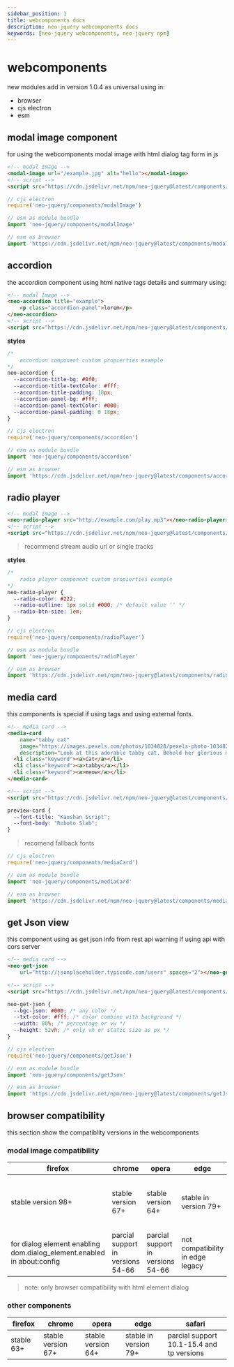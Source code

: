 ```yaml
---
sidebar_position: 1
title: webcomponents docs
description: neo-jquery webcomponents docs
keywords: [neo-jquery webcomponents, neo-jquery npm]
---
```


# webcomponents

new modules add in version 1.0.4 as universal using in:
 - browser
 - cjs electron
 - esm

## modal image component

for using the webcomponents modal image with html dialog tag form in js

``` html
<!-- modal Image -->
<modal-image url="/example.jpg" alt="hello"></modal-image>
<!-- script -->
<script src="https://cdn.jsdelivr.net/npm/neo-jquery@latest/components/modalImage.js"></script>
```

``` js
// cjs electron
require('neo-jquery/components/modalImage')

// esm as module bundle
import 'neo-jquery/components/modalImage'

// esm as browser
import 'https://cdn.jsdelivr.net/npm/neo-jquery@latest/components/modalImage.js'
```

## accordion

the accordion component using html native tags details and summary using:

``` html
<!-- modal Image -->
<neo-accordion title="example">
    <p class="accordion-panel">lorem</p>
</neo-accordion>
<!-- script -->
<script src="https://cdn.jsdelivr.net/npm/neo-jquery@latest/components/accordion.js"></script>
```

**styles**
``` css
/* 
    accordion component custom propierties example
*/
neo-accordion {
  --accordion-title-bg: #0f0;
  --accordion-title-textColor: #fff;
  --accordion-title-padding: 18px;
  --accordion-panel-bg: #fff;
  --accordion-panel-textColor: #000;
  --accordion-panel-padding: 0 18px;
}
```

``` js
// cjs electron
require('neo-jquery/components/accordion')

// esm as module bundle
import 'neo-jquery/components/accordion'

// esm as browser
import 'https://cdn.jsdelivr.net/npm/neo-jquery@latest/components/accordion.js'
```

## radio player
``` html
<!-- modal Image -->
<neo-radio-player src="http://example.com/play.mp3"></neo-radio-player>
<!-- script -->
<script src="https://cdn.jsdelivr.net/npm/neo-jquery@latest/components/radioPlayer.js"></script>
```
> recommend stream audio url or single tracks

**styles**
``` css
/* 
    radio player component custom propierties example
*/
neo-radio-player {
  --radio-color: #222;
  --radio-outline: 1px solid #000; /* default value '' */
  --radio-btn-size: 1em;
}
```

``` js
// cjs electron
require('neo-jquery/components/radioPlayer')

// esm as module bundle
import 'neo-jquery/components/radioPlayer'

// esm as browser
import 'https://cdn.jsdelivr.net/npm/neo-jquery@latest/components/radioPlayer.js'
```

## media card

this components is special if using tags and using external fonts.

``` html
<!-- media card -->
<media-card 
	name="tabby cat" 
	image="https://images.pexels.com/photos/1034828/pexels-photo-1034828.jpeg?auto=compress&cs=tinysrgb&dpr=2&h=190&w=260)" 
	description="Look at this adorable tabby cat. Behold her glorious majesty.">
  <li class="keyword"><a>cat</a></li>
  <li class="keyword"><a>tabby</a></li>
  <li class="keyword"><a>meow</a></li>
</media-card>

<!-- script -->
<script src="https://cdn.jsdelivr.net/npm/neo-jquery@latest/components/mediaCard.js"></script>
```

``` css
preview-card {
  --font-title: "Kaushan Script";
  --font-body: "Roboto Slab";
}
```
> recomend fallback fonts

``` js
// cjs electron
require('neo-jquery/components/mediaCard')

// esm as module bundle
import 'neo-jquery/components/mediaCard'

// esm as browser
import 'https://cdn.jsdelivr.net/npm/neo-jquery@latest/components/mediaCard.js'
```

## get Json view

this component using as get json info from rest api warning if using api with cors server

``` html
<!-- media card -->
<neo-get-json 
	url="http://jsonplaceholder.typicode.com/users" spaces="2"></neo-get-json>

<!-- script -->
<script src="https://cdn.jsdelivr.net/npm/neo-jquery@latest/components/getJson.js"></script>
```

``` css
neo-get-json {
  --bgc-json: #000; /* any color */
  --txt-color: #fff; /* color combine with background */
  --width: 80%; /* percentage or vw */
  --height: 52vh; /* only vh or static size as px */
}
```

``` js
// cjs electron
require('neo-jquery/components/getJson')

// esm as module bundle
import 'neo-jquery/components/getJson'

// esm as browser
import 'https://cdn.jsdelivr.net/npm/neo-jquery@latest/components/getJson.js'
```

## browser compatibility

this section show the compatiblity versions in the webcomponents

### modal image compatibility

| firefox | chrome | opera | edge | safari |
| --- | --- | --- | --- | --- |
| stable version 98+ | stable version 67+ | stable version 64+ | stable in version 79+ | parcial support 10.1-15.4 and tp versions |
| for dialog element enabling dom.dialog_element.enabled in about:config | parcial support in versions 54-66 | parcial support in versions 54-66 | not compatibility in edge legacy | parcial support in versions 3.1-10 |

> note: only browser compatibility with html element dialog

### other components

| firefox | chrome | opera | edge | safari |
| --- | --- | --- | --- | --- |
| stable 63+ | stable version 67+ | stable version 64+ | stable in version 79+ | parcial support 10.1-15.4 and tp versions |

